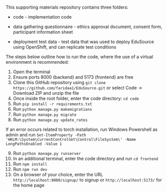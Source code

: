 This supporting materials repository contains three folders:

* code - implementation code

* data gathering questionnaire - ethics approval document, consent form, participant information sheet

* deployment test data - test data that was used to deploy EduSource using OpenShift, and can replicate test conditions


The steps below outline how to run the code, where the use of a virtual environment is recommended:
1. Open the terminal
2. Ensure ports 8000 (backend) and 5173 (frontend) are free
3. Clone this GitHub repository using `git clone https://github.com/faridaa1/EduSource.git` or select Code -> Download ZIP and unzip the file
4. Once inside the root folder, enter the code directory: `cd code`
5. Run `pip install -r requirements.txt`
6. Run `python manage.py makemigrations`
7. Run `python manage.py migrate`
8. Run  `python manage.py update_rates`

If an error occurs related to torch installation, run Windows Powershell as admin and run `Set-ItemProperty -Path 'HKLM:\System\CurrentControlSet\Control\FileSystem\' -Name LongPathsEnabled -Value 1`

9. Run `python manage.py runserver`
10. In an additional terminal, enter the code directory and run `cd frontend`
11. Run `npm install`
12. Run  `npm run dev`
13. On a browser of your choice, enter the URL `http://localhost:8000/signup/` to signup or `http://localhost:5173/` for the home page
